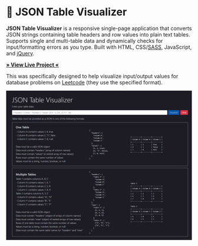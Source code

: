 # 🔎 JSON Table Visualizer

<b>JSON Table Visualizer</b> is a responsive single-page application that converts JSON strings containing table headers and row values into plain text tables. Supports single and multi-table data and dynamically checks for input/formatting errors as you type. Built with HTML, CSS/[SASS](https://sass-lang.com/), JavaScript, and [jQuery](https://jquery.com/).

<b><a href="https://ahhreggi.github.io/json-table-visualizer/" target="_blank">
   » View Live Project «
</a></b>

This was specifically designed to help visualize input/output values for database problems on [Leetcode](https://leetcode.com/) (they use the specified format).

<img src="./assets/screenshot.png" />
